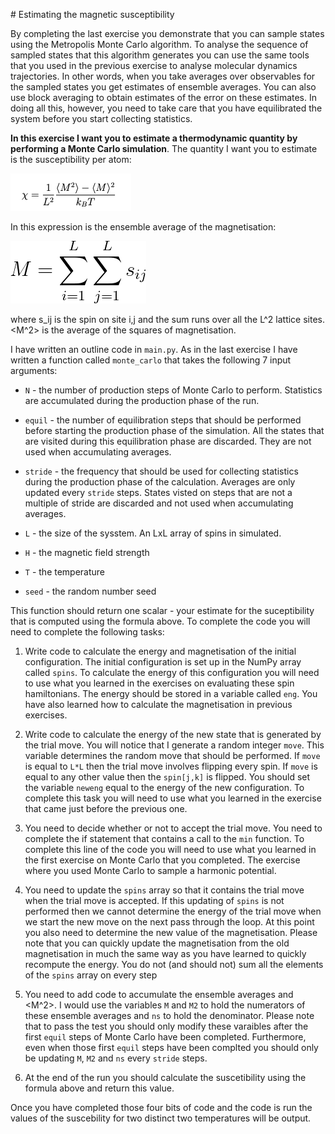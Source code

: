 # Estimating the magnetic susceptibility

By completing the last exercise you demonstrate that you can sample states using the Metropolis Monte Carlo algorithm. 
To analyse the sequence of sampled states that this algorithm generates you can use the same tools that you used in the previous exercise 
to analyse molecular dynamics trajectories.  In other words, when you take averages over observables for the sampled states you get estimates 
of ensemble averages.  You can also use block averaging to obtain estimates of the error on these estimates.  In doing all this, however, you need
to take care that you have equilibrated the system before you start collecting statistics.

__In this exercise I want you to estimate a thermodynamic quantity by performing a Monte Carlo simulation__.  The quantity I want you to estimate is the 
susceptibility per atom:

![](eq1.png)

In this expression <M> is the ensemble average of the magnetisation:

![](eq2.png) 

where s_ij is the spin on site i,j and the sum runs over all the L^2 lattice sites.  <M^2> is the average of the squares of magnetisation.  

I have written an outline code in `main.py`.  As in the last exercise I have written a function called `monte_carlo` that takes the following 7 input arguments:

* `N` - the number of production steps of Monte Carlo to perform.  Statistics are accumulated during the production phase of the run.

* `equil` - the number of equilibration steps that should be performed before starting the production phase of the simulation.  All the states that are visited during this equilibration phase are discarded.  They are not used when accumulating averages.

* `stride` - the frequency that should be used for collecting statistics during the production phase of the calculation.  Averages are only updated every `stride` steps.  States visted on steps that are not a multiple of stride are discarded and not used when accumulating averages.

* `L` - the size of the sysstem.  An LxL array of spins in simulated.

* `H` - the magnetic field strength

* `T` - the temperature

* `seed` - the random number seed 

This function should return one scalar - your estimate for the suceptibility that is computed using the formula above.  To complete the code you will need to complete the following tasks:

1.  Write code to calculate the energy and magnetisation of the initial configuration.  The initial configuration is set up in the NumPy array called `spins`.  To calculate the energy of this configuration you will need to use what you learned in the exercises on evaluating these spin hamiltonians.  The energy should be stored in a variable called `eng`.  You have also learned how to calculate the magnetisation in previous exercises.

2. Write code to calculate the energy of the new state that is generated by the trial move.  You will notice that I generate a random integer `move`.  This variable determines the random move that should be performed.  If `move` is equal to `L*L` then the trial move involves flipping every spin.  If `move` is equal to any other value then the `spin[j,k]` is flipped.  You should set the variable `neweng` equal to the energy of the new configuration.  To complete this task you will need to use what you learned in the exercise that came just before the previous one. 
           
3. You need to decide whether or not to accept the trial move.  You need to complete the if statement that contains a call to the `min` function.  To complete this line of the code you will need to use what you learned in the first exercise on Monte Carlo that you completed.  The exercise where you used Monte Carlo to sample a harmonic potential.

4. You need to update the `spins` array so that it contains the trial move when the trial move is accepted. If this updating of `spins` is not performed then we cannot determine the energy of the trial move when we start the new move on the next pass through the loop.  At this point you also need to determine the new value of the magnetisation.  Please note that you can quickly update the magnetisation from the old magnetisation in much the same way as you have learned to quickly recompute the energy.  You do not (and should not) sum all the elements of the `spins` array on every step

5. You need to add code to accumulate the ensemble averages <M> and <M^2>.  I would use the variables `M` and `M2` to hold the numerators of these ensemble averages and `ns` to hold the denominator.  Please note that to pass the test you should only 
modify these varaibles after the first `equil` steps of Monte Carlo have been completed.  Furthermore, even when those first `equil` steps have been complted you should only be updating `M`, `M2` and `ns` every `stride` steps.

6. At the end of the run you should calculate the suscetibility using the formula above and return this value.

Once you have completed those four bits of code and the code is run the values of the suscebility for two distinct two temperatures will be output. 
           

